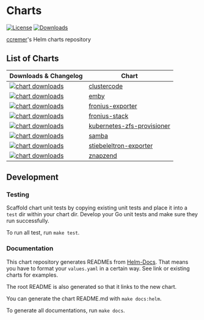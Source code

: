 # Charts

[![License](https://img.shields.io/github/license/ccremer/charts)](https://github.com/ccremer/charts/blob/master/LICENSE)
[![Downloads](https://img.shields.io/github/downloads/ccremer/charts/total)](https://github.com/ccremer/charts/releases)

[ccremer](https://github.com/ccremer)'s Helm charts repository

## List of Charts

| Downloads & Changelog | Chart |
| --- | --- |
| [![chart downloads](https://img.shields.io/github/downloads/ccremer/charts/clustercode-0.1.2/total)](https://github.com/ccremer/charts/releases/tag/clustercode-0.1.2) | [clustercode](charts/clustercode/README.md) |
| [![chart downloads](https://img.shields.io/github/downloads/ccremer/charts/emby-0.2.3/total)](https://github.com/ccremer/charts/releases/tag/emby-0.2.3) | [emby](charts/emby/README.md) |
| [![chart downloads](https://img.shields.io/github/downloads/ccremer/charts/fronius-exporter-0.8.1/total)](https://github.com/ccremer/charts/releases/tag/fronius-exporter-0.8.1) | [fronius-exporter](charts/fronius-exporter/README.md) |
| [![chart downloads](https://img.shields.io/github/downloads/ccremer/charts/fronius-stack-0.1.5/total)](https://github.com/ccremer/charts/releases/tag/fronius-stack-0.1.5) | [fronius-stack](charts/fronius-stack/README.md) |
| [![chart downloads](https://img.shields.io/github/downloads/ccremer/charts/kubernetes-zfs-provisioner-1.1.2/total)](https://github.com/ccremer/charts/releases/tag/kubernetes-zfs-provisioner-1.1.2) | [kubernetes-zfs-provisioner](charts/kubernetes-zfs-provisioner/README.md) |
| [![chart downloads](https://img.shields.io/github/downloads/ccremer/charts/samba-0.1.1/total)](https://github.com/ccremer/charts/releases/tag/samba-0.1.1) | [samba](charts/samba/README.md) |
| [![chart downloads](https://img.shields.io/github/downloads/ccremer/charts/stiebeleltron-exporter-0.1.0/total)](https://github.com/ccremer/charts/releases/tag/stiebeleltron-exporter-0.1.0) | [stiebeleltron-exporter](charts/stiebeleltron-exporter/README.md) |
| [![chart downloads](https://img.shields.io/github/downloads/ccremer/charts/znapzend-0.5.4/total)](https://github.com/ccremer/charts/releases/tag/znapzend-0.5.4) | [znapzend](charts/znapzend/README.md) |

## Development

### Testing

Scaffold chart unit tests by copying existing unit tests and place it into a `test` dir within your chart dir.
Develop your Go unit tests and make sure they run successfully.

To run all test, run `make test`.

### Documentation

This chart repository generates READMEs from [Helm-Docs](https://github.com/norwoodj/helm-docs/).
That means you have to format your `values.yaml` in a certain way.
See link or existing charts for examples.

The root README is also generated so that it links to the new chart.

You can generate the chart README.md with `make docs:helm`.

To generate all documentations, run `make docs`.
